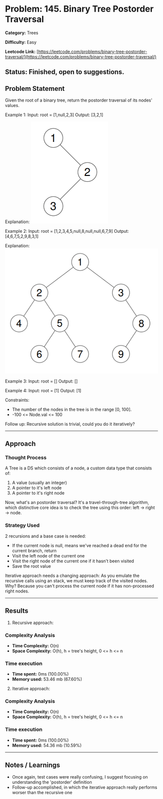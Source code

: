 # Problem: 145. Binary Tree Postorder Traversal
**Category:** Trees

**Difficulty:** Easy

**Leetcode Link:** [https://leetcode.com/problems/binary-tree-postorder-traversal/](https://leetcode.com/problems/binary-tree-postorder-traversal/)

**Status:** Finished, open to suggestions.
---

## Problem Statement

Given the root of a binary tree, return the postorder traversal of its nodes' values.

Example 1:
Input: root = [1,null,2,3]
Output: [3,2,1]

Explanation: ![First example tree](ej1.png "First example tree")

Example 2:
Input: root = [1,2,3,4,5,null,8,null,null,6,7,9]
Output: [4,6,7,5,2,9,8,3,1]

Explanation: ![Second example tree](ej2.png "Second example tree")

Example 3:
Input: root = []
Output: []

Example 4:
Input: root = [1]
Output: [1]

Constraints:

- The number of the nodes in the tree is in the range [0, 100].
- -100 <= Node.val <= 100

Follow up: Recursive solution is trivial, could you do it iteratively?

---
## Approach

### Thought Process
A Tree is a DS which consists of a node, a custom data type that consists of:
1. A value (usually an integer)
2. A pointer to it's left node
3. A pointer to it's right node

Now, what's an postorder traversal? It's a travel-through-tree algorithm, which distinctive core idea is to check the tree using this order: left -> right -> node.

### Strategy Used

2 recursions and a base case is needed:
- If the current node is null, means we've reached a dead end for the current branch, return
- Visit the left node of the current one
- Visit the right node of the current one if it hasn't been visited
- Save the root value

Iterative approach needs a changing approach: As you emulate the recursive calls using an stack, we must keep track of the visited nodes. Why? Because you can't process the current node if it has non-processed right nodes.

---
## Results
1. Recursive approach:
### Complexity Analysis
- **Time Complexity:** O(n)
- **Space Complexity:** O(h), h = tree's height, 0 <= h <= n

### Time execution
- **Time spent:** 0ms (100.00%)
- **Memory used:** 53.46 mb (67.60%)

2. Iterative approach:
### Complexity Analysis
- **Time Complexity:** O(n)
- **Space Complexity:** O(h), h = tree's height, 0 <= h <= n

### Time execution
- **Time spent:** 0ms (100.00%)
- **Memory used:** 54.36 mb (10.59%)

---
## Notes / Learnings
- Once again, test cases were really confusing, I suggest focusing on understanding the 'postorder' definition
- Follow-up accomplished, in which the iterative approach really performs worser than the recursive one
